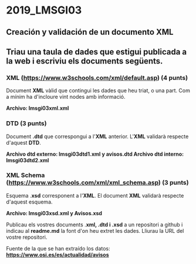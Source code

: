 # 2019_LMSGI03
## Creación y validación de un documento XML
## Triau una taula de dades que estigui publicada a la web i escriviu els documents següents.

### XML (https://www.w3schools.com/xml/default.asp) (4 punts)
Document **XML** vàlid que contingui les dades que heu triat, o una part. Com a mínim ha d'incloure vint nodes amb informació.

**Archivo: lmsgi03xml.xml**


### DTD (3 punts)
Document **.dtd** que correspongui a l'**XML** anterior. L'**XML** validarà respecte d'aquest **DTD**.

**Archivo dtd externo: lmsgi03dtd1.xml y avisos.dtd
Archivo dtd interno: lmsgi03dtd2.xml**


### XML Schema (https://www.w3schools.com/xml/xml_schema.asp) (3 punts)
Esquema .**xsd** corresponent a l'**XML**. El document **XML** validarà respecte d'aquest esquema.

**Archivo: lmsgi03xsd.xml y Avisos.xsd**


Publicau els vostres documents .**xml, .dtd i .xsd** a un repositori a github i indicau al **readme.md** la font d'on heu extret les dades. Lliurau la URL del vostre repositori.

Fuente de la que se han extraído los datos:
**https://www.osi.es/es/actualidad/avisos**
